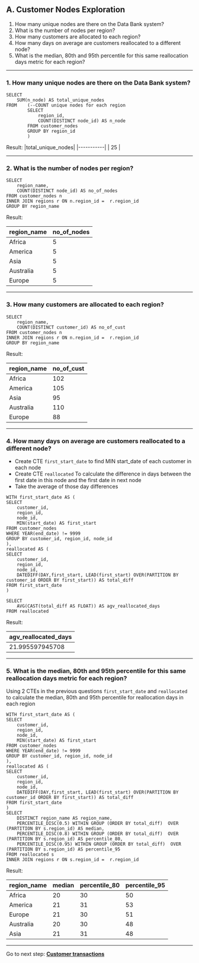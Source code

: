 ## A. Customer Nodes Exploration
  
1. How many unique nodes are there on the Data Bank system?
2. What is the number of nodes per region?
3. How many customers are allocated to each region?
4. How many days on average are customers reallocated to a different node?
5. What is the median, 80th and 95th percentile for this same reallocation days metric for each region?

---
### 1. How many unique nodes are there on the Data Bank system? 

```TSQL
SELECT
	SUM(n_node) AS total_unique_nodes
FROM	(--COUNT unique nodes for each region 
		SELECT 
			region_id,
			COUNT(DISTINCT node_id) AS n_node
		FROM customer_nodes
		GROUP BY region_id
		)
```
Result:
|total_unique_nodes|
|-----------|
|  25	|

---
### 2. What is the number of nodes per region?

```TSQL
SELECT
	region_name,
	COUNT(DISTINCT node_id) AS no_of_nodes
FROM customer_nodes n
INNER JOIN regions r ON n.region_id =  r.region_id
GROUP BY region_name
```
Result: 

|region_name	|no_of_nodes|
|-----------------|------|
|Africa	|5|
|America	|5|
|Asia		|5|
|Australia	|5|
|Europe	|5|

---
### 3. How many customers are allocated to each region?

```TSQL
SELECT
	region_name,
	COUNT(DISTINCT customer_id) AS no_of_cust
FROM customer_nodes n
INNER JOIN regions r ON n.region_id =  r.region_id
GROUP BY region_name
```
Result:

|region_name	|no_of_cust|
|-----------------|-----|
|Africa	|102|
|America	|105|
|Asia		|95|
|Australia	|110|
|Europe	|88|

---
### 4. How many days on average are customers reallocated to a different node?
 * Create CTE `first_start_date` to find MIN start_date of each customer in each node
 * Create CTE `reallocated` To calculate the difference in days between the first date in this node and the first date in next node
 * Take the average of those day differences 

```TSQL
WITH first_start_date AS (	
SELECT 
	customer_id, 
	region_id,
	node_id,
	MIN(start_date) AS first_start		
FROM customer_nodes
WHERE YEAR(end_date) != 9999
GROUP BY customer_id, region_id, node_id
),
reallocated AS (
SELECT
	customer_id, 
	region_id,
	node_id,
	DATEDIFF(DAY,first_start, LEAD(first_start) OVER(PARTITION BY customer_id ORDER BY first_start)) AS total_diff
FROM first_start_date
)

SELECT 
	AVG(CAST(total_diff AS FLOAT)) AS agv_reallocated_days
FROM reallocated 
```
Result: 

|agv_reallocated_days|
|--------------|
|21.995597945708|


---
### 5. What is the median, 80th and 95th percentile for this same reallocation days metric for each region?

Using 2 CTEs in the previous questions `first_start_date` and `reallocated` to calculate the median, 80th and 95th percentile for reallocation days in each region

```TSQL
WITH first_start_date AS (	
SELECT 
	customer_id, 
	region_id,
	node_id,
	MIN(start_date) AS first_start		
FROM customer_nodes
WHERE YEAR(end_date) != 9999
GROUP BY customer_id, region_id, node_id
),
reallocated AS (
SELECT
	customer_id, 
	region_id,
	node_id,
	DATEDIFF(DAY,first_start, LEAD(first_start) OVER(PARTITION BY customer_id ORDER BY first_start)) AS total_diff
FROM first_start_date
)
SELECT 
	DISTINCT region_name AS region_name,  
	PERCENTILE_DISC(0.5) WITHIN GROUP (ORDER BY total_diff)  OVER (PARTITION BY s.region_id) AS median,
	PERCENTILE_DISC(0.8) WITHIN GROUP (ORDER BY total_diff)  OVER (PARTITION BY s.region_id) AS percentile_80,
	PERCENTILE_DISC(0.95) WITHIN GROUP (ORDER BY total_diff)  OVER (PARTITION BY s.region_id) AS percentile_95
FROM reallocated s
INNER JOIN regions r ON s.region_id =  r.region_id
```
Result:

|region_name	|median	|percentile_80	|percentile_95|
|-----------------|-----------|-----------------|--------------|
|Africa		|20		|30			|50|
|America		|21		|31			|53|
|Europe		|21		|30			|51|
|Australia		|20		|30			|48|
|Asia			|21		|31			|48|


---
Go to next step: **[Customer transactions](https://github.com/LotteyPham/SQL-code/blob/main/Bank%20Data%20Analysis%20Project/IMG/B.CustomerTransactions.md)**

